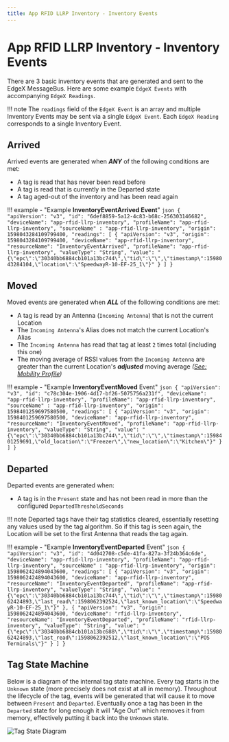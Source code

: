 ```yaml
---
title: App RFID LLRP Inventory - Inventory Events
---
```


# App RFID LLRP Inventory - Inventory Events

There are 3 basic inventory events that are generated and sent to the EdgeX MessageBus.
Here are some example `EdgeX Events` with accompanying `EdgeX Readings`.

!!! note
    The `readings` field of the `EdgeX Event` is an array and multiple Inventory Events may be sent via a single `EdgeX Event`. Each `EdgeX Reading` corresponds to a single Inventory Event.

## Arrived
Arrived events are generated when _**ANY**_ of the following conditions are met:

- A tag is read that has never been read before
- A tag is read that is currently in the Departed state
- A tag aged-out of the inventory and has been read again

!!! example - "Example **InventoryEventArrived Event**"
    ```json
    {
      "apiVersion": "v3",
      "id": "6def8859-5a12-4c83-b68c-256303146682",
      "deviceName": "app-rfid-llrp-inventory",
      "profileName": "app-rfid-llrp-inventory",
      "sourceName" : "app-rfid-llrp-inventory",
      "origin": 1598043284109799400,
      "readings": [
        {
          "apiVersion": "v3",
          "origin": 1598043284109799400,
          "deviceName": "app-rfid-llrp-inventory",
          "resourceName": "InventoryEventArrived",
          "profileName": "app-rfid-llrp-inventory",
          "valueType": "String",
          "value": "{\"epc\":\"30340bb6884cb101a13bc744\",\"tid\":\"\",\"timestamp\":1598043284104,\"location\":\"SpeedwayR-10-EF-25_1\"}"
        }
      ]
    }
    ```

## Moved
Moved events are generated when _**ALL**_ of the following conditions are met:

- A tag is read by an Antenna (`Incoming Antenna`) that is not the current Location
- The `Incoming Antenna`'s Alias does not match the current Location's Alias
- The `Incoming Antenna` has read that tag at least `2` times total (including this one)
- The moving average of RSSI values from the `Incoming Antenna` are greater than the
  current Location's _**adjusted**_ moving average _([See: Mobility Profile](./MobilityProfile.md))_

!!! example - "Example **InventoryEventMoved** Event"
    ```json
    {
      "apiVersion": "v3",
      "id": "c78c304e-1906-4d17-bf26-5075756a231f",
      "deviceName": "app-rfid-llrp-inventory",
      "profileName": "app-rfid-llrp-inventory",
      "sourceName" : "app-rfid-llrp-inventory",
      "origin": 1598401259697580500,
      "readings": [
        {
          "apiVersion": "v3",
          "origin": 1598401259697580500,
          "deviceName": "app-rfid-llrp-inventory",
          "resourceName": "InventoryEventMoved",
          "profileName": "app-rfid-llrp-inventory",
          "valueType": "String",
          "value": "{\"epc\":\"30340bb6884cb101a13bc744\",\"tid\":\"\",\"timestamp\":1598401259691,\"old_location\":\"Freezer\",\"new_location\":\"Kitchen\"}"
        }
      ]
    }
    ```

## Departed
Departed events are generated when:

- A tag is in the `Present` state and has not been read in more than
  the configured `DepartedThresholdSeconds`

!!! note
    Departed tags have their tag statistics cleared, essentially resetting any values used by the tag algorithm. So if this tag is seen again, the Location will be set to the
first Antenna that reads the tag again.

!!! example - "Example **InventoryEventDeparted** Event"
    ```json
    {
      "apiVersion": "v3",
      "id": "4d042708-c5de-41fa-827a-3f24b364c6de",
      "deviceName": "app-rfid-llrp-inventory",
      "profileName": "app-rfid-llrp-inventory",
      "sourceName" : "app-rfid-llrp-inventory",
      "origin": 1598062424894043600,
      "readings": [
        {
          "apiVersion": "v3",
          "origin": 1598062424894043600,
          "deviceName": "app-rfid-llrp-inventory",
          "resourceName": "InventoryEventDeparted",
          "profileName": "app-rfid-llrp-inventory",
          "valueType": "String",
          "value": "{\"epc\":\"30340bb6884cb101a13bc744\",\"tid\":\"\",\"timestamp\":1598062424893,\"last_read\":1598062392524,\"last_known_location\":\"SpeedwayR-10-EF-25_1\"}"
        },
        {
          "apiVersion": "v3",
          "origin": 1598062424894043600,
          "deviceName": "rfid-llrp-inventory",
          "resourceName": "InventoryEventDeparted",
          "profileName": "rfid-llrp-inventory",
          "valueType": "String",
          "value": "{\"epc\":\"30340bb6884cb101a13bc688\",\"tid\":\"\",\"timestamp\":1598062424893,\"last_read\":1598062392512,\"last_known_location\":\"POS Terminals\"}"
        }
      ]
    }
    ```
## Tag State Machine
Below is a diagram of the internal tag state machine. Every tag starts in the `Unknown` state (more precisely does not exist at all in memory).
Throughout the lifecycle of the tag, events will be generated that will cause it to move between
`Present` and `Departed`. Eventually once a tag has been in the `Departed` state for long enough
it will "Age Out" which removes it from memory, effectively putting it back into the `Unknown` state.

![Tag State Diagram](./tag-state-diagram.png)
